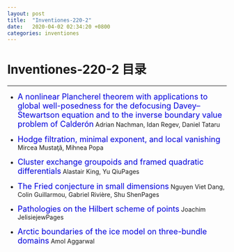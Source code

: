 ```yaml
---
layout: post
title:  "Inventiones-220-2"
date:   2020-04-02 02:34:20 +0800
categories: inventiones
---
```


# Inventiones-220-2 目录
------

- <font color="#0000dd" size="4">A nonlinear Plancherel theorem with applications to global well-posedness for the defocusing Davey–Stewartson equation and to the inverse boundary value problem of Calderón</font>
 Adrian Nachman, Idan Regev, Daniel Tataru


- <font color="#0000dd" size="4">Hodge filtration, minimal exponent, and local vanishing</font>
 Mircea Mustaţă, Mihnea Popa


- <font color="#0000dd" size="4">Cluster exchange groupoids and framed quadratic differentials</font>
Alastair King, Yu QiuPages


- <font color="#0000dd" size="4">The Fried conjecture in small dimensions</font>
Nguyen Viet Dang, Colin Guillarmou, Gabriel Rivière, Shu ShenPages


- <font color="#0000dd" size="4">Pathologies on the Hilbert scheme of points</font>
Joachim JelisiejewPages


- <font color="#0000dd" size="4">Arctic boundaries of the ice model on three-bundle domains</font>
Amol Aggarwal



